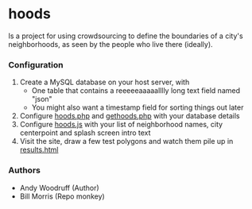 # hoods

Is a project for using crowdsourcing to define the boundaries of a city's neighborhoods, as seen by the people who live there (ideally).

### Configuration

1. Create a MySQL database on your host server, with 
	* One table that contains a reeeeeaaaaalllly long text field named "json"
    * You might also want a timestamp field for sorting things out later    
2. Configure [hoods.php](https://github.com/wboykinm/hoodsproj/blob/master/hoods.php) and [gethoods.php](https://github.com/wboykinm/hoodsproj/blob/master/gethoods.php) with your database details
3. Configure [hoods.js](https://github.com/wboykinm/hoodsproj/blob/master/hoods.js) with your list of neighborhood names, city centerpoint and splash screen intro text
4. Visit the site, draw a few test polygons and watch them pile up in [results.html](https://github.com/wboykinm/hoodsproj/blob/master/results.html)


### Authors
* Andy Woodruff (Author)
* Bill Morris (Repo monkey)